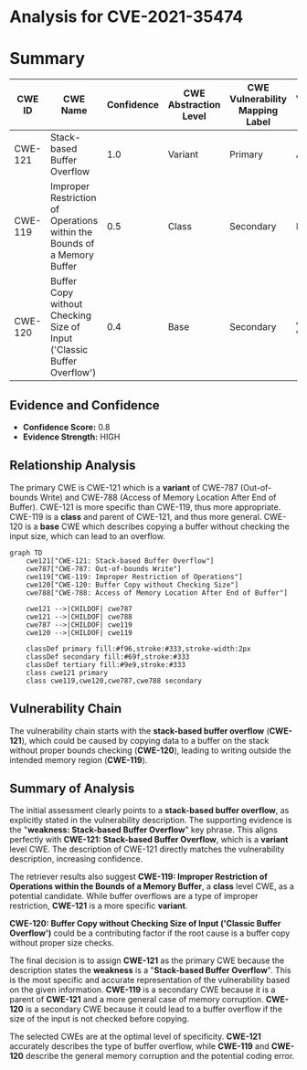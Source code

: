 # Analysis for CVE-2021-35474

# Summary
| CWE ID | CWE Name | Confidence | CWE Abstraction Level | CWE Vulnerability Mapping Label | CWE-Vulnerability Mapping Notes |
|---|---|---|---|---|---|
| CWE-121 | Stack-based Buffer Overflow | 1.0 | Variant | Primary | Allowed |
| CWE-119 | Improper Restriction of Operations within the Bounds of a Memory Buffer | 0.5 | Class | Secondary | Discouraged |
| CWE-120 | Buffer Copy without Checking Size of Input ('Classic Buffer Overflow') | 0.4 | Base | Secondary | Allowed-with-Review |

## Evidence and Confidence

*   **Confidence Score:** 0.8
*   **Evidence Strength:** HIGH

## Relationship Analysis
The primary CWE is CWE-121 which is a **variant** of CWE-787 (Out-of-bounds Write) and CWE-788 (Access of Memory Location After End of Buffer). CWE-121 is more specific than CWE-119, thus more appropriate. CWE-119 is a **class** and parent of CWE-121, and thus more general. CWE-120 is a **base** CWE which describes copying a buffer without checking the input size, which can lead to an overflow.

```mermaid
graph TD
    cwe121["CWE-121: Stack-based Buffer Overflow"]
    cwe787["CWE-787: Out-of-bounds Write"]
    cwe119["CWE-119: Improper Restriction of Operations"]
    cwe120["CWE-120: Buffer Copy without Checking Size"]
    cwe788["CWE-788: Access of Memory Location After End of Buffer"]

    cwe121 -->|CHILDOF| cwe787
    cwe121 -->|CHILDOF| cwe788
    cwe787 -->|CHILDOF| cwe119
    cwe120 -->|CHILDOF| cwe119

    classDef primary fill:#f96,stroke:#333,stroke-width:2px
    classDef secondary fill:#69f,stroke:#333
    classDef tertiary fill:#9e9,stroke:#333
    class cwe121 primary
    class cwe119,cwe120,cwe787,cwe788 secondary
```

## Vulnerability Chain
The vulnerability chain starts with the **stack-based buffer overflow** (**CWE-121**), which could be caused by copying data to a buffer on the stack without proper bounds checking (**CWE-120**), leading to writing outside the intended memory region (**CWE-119**).

## Summary of Analysis
The initial assessment clearly points to a **stack-based buffer overflow**, as explicitly stated in the vulnerability description. The supporting evidence is the "**weakness: Stack-based Buffer Overflow**" key phrase. This aligns perfectly with **CWE-121: Stack-based Buffer Overflow**, which is a **variant** level CWE. The description of CWE-121 directly matches the vulnerability description, increasing confidence.

The retriever results also suggest **CWE-119: Improper Restriction of Operations within the Bounds of a Memory Buffer**, a **class** level CWE, as a potential candidate. While buffer overflows are a type of improper restriction, **CWE-121** is a more specific **variant**.

**CWE-120: Buffer Copy without Checking Size of Input ('Classic Buffer Overflow')** could be a contributing factor if the root cause is a buffer copy without proper size checks.

The final decision is to assign **CWE-121** as the primary CWE because the description states the **weakness** is a "**Stack-based Buffer Overflow**". This is the most specific and accurate representation of the vulnerability based on the given information.
**CWE-119** is a secondary CWE because it is a parent of **CWE-121** and a more general case of memory corruption.
**CWE-120** is a secondary CWE because it could lead to a buffer overflow if the size of the input is not checked before copying.

The selected CWEs are at the optimal level of specificity. **CWE-121** accurately describes the type of buffer overflow, while **CWE-119** and **CWE-120** describe the general memory corruption and the potential coding error.